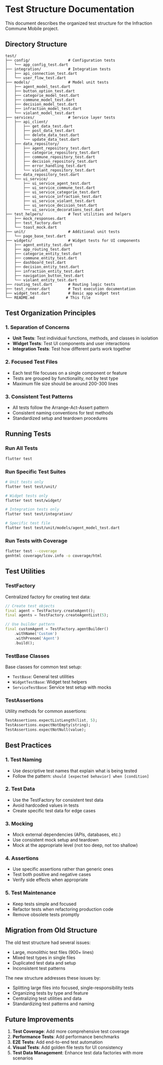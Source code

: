 # Test Structure Documentation

This document describes the organized test structure for the Infraction Commune Mobile project.

## Directory Structure

```
test/
├── config/                 # Configuration tests
│   └── app_config_test.dart
├── integration/            # Integration tests
│   ├── api_connection_test.dart
│   └── user_flow_test.dart
├── models/                 # Model unit tests
│   ├── agent_model_test.dart
│   ├── button_option_test.dart
│   ├── categorie_model_test.dart
│   ├── commune_model_test.dart
│   ├── decision_model_test.dart
│   ├── infraction_model_test.dart
│   └── violant_model_test.dart
├── services/               # Service layer tests
│   ├── api_client/
│   │   ├── get_data_test.dart
│   │   ├── post_data_test.dart
│   │   ├── delete_data_test.dart
│   │   └── update_data_test.dart
│   ├── data_repository/
│   │   ├── agent_repository_test.dart
│   │   ├── categorie_repository_test.dart
│   │   ├── commune_repository_test.dart
│   │   ├── decision_repository_test.dart
│   │   ├── error_handling_test.dart
│   │   └── violant_repository_test.dart
│   ├── data_repository_test.dart
│   └── ui_service/
│       ├── ui_service_agent_test.dart
│       ├── ui_service_commune_test.dart
│       ├── ui_service_categorie_test.dart
│       ├── ui_service_infraction_test.dart
│       ├── ui_service_violant_test.dart
│       ├── ui_service_decision_test.dart
│       └── ui_service_decorations_test.dart
├── test_helpers/           # Test utilities and helpers
│   ├── mock_responses.dart
│   ├── test_factory.dart
│   └── toast_mock.dart
├── unit/                   # Additional unit tests
│   └── page_base_test.dart
├── widgets/                # Widget tests for UI components
│   ├── agent_entity_test.dart
│   ├── app_routing_test.dart
│   ├── categorie_entity_test.dart
│   ├── commune_entity_test.dart
│   ├── dashboard_test.dart
│   ├── decision_entity_test.dart
│   ├── infraction_entity_test.dart
│   ├── navigation_button_test.dart
│   └── violant_entity_test.dart
├── routing_test.dart       # Routing logic tests
├── test_runner.dart        # Test execution documentation
├── widget_test.dart        # Basic app widget test
└── README.md              # This file
```

## Test Organization Principles

### 1. **Separation of Concerns**

- **Unit Tests**: Test individual functions, methods, and classes in isolation
- **Widget Tests**: Test UI components and user interactions
- **Integration Tests**: Test how different parts work together

### 2. **Focused Test Files**

- Each test file focuses on a single component or feature
- Tests are grouped by functionality, not by test type
- Maximum file size should be around 200-300 lines

### 3. **Consistent Test Patterns**

- All tests follow the Arrange-Act-Assert pattern
- Consistent naming conventions for test methods
- Standardized setup and teardown procedures

## Running Tests

### Run All Tests

```bash
flutter test
```

### Run Specific Test Suites

```bash
# Unit tests only
flutter test test/unit/

# Widget tests only
flutter test test/widget/

# Integration tests only
flutter test test/integration/

# Specific test file
flutter test test/unit/models/agent_model_test.dart
```

### Run Tests with Coverage

```bash
flutter test --coverage
genhtml coverage/lcov.info -o coverage/html
```

## Test Utilities

### TestFactory

Centralized factory for creating test data:

```dart
// Create test objects
final agent = TestFactory.createAgent();
final agents = TestFactory.createAgentList(5);

// Use builder pattern
final customAgent = TestFactory.agentBuilder()
    .withName('Custom')
    .withPrenom('Agent')
    .build();
```

### TestBase Classes

Base classes for common test setup:

- `TestBase`: General test utilities
- `WidgetTestBase`: Widget test helpers
- `ServiceTestBase`: Service test setup with mocks

### TestAssertions

Utility methods for common assertions:

```dart
TestAssertions.expectListLength(list, 5);
TestAssertions.expectNotEmpty(string);
TestAssertions.expectNotNull(value);
```

## Best Practices

### 1. **Test Naming**

- Use descriptive test names that explain what is being tested
- Follow the pattern: `should [expected behavior] when [condition]`

### 2. **Test Data**

- Use the TestFactory for consistent test data
- Avoid hardcoded values in tests
- Create specific test data for edge cases

### 3. **Mocking**

- Mock external dependencies (APIs, databases, etc.)
- Use consistent mock setup and teardown
- Mock at the appropriate level (not too deep, not too shallow)

### 4. **Assertions**

- Use specific assertions rather than generic ones
- Test both positive and negative cases
- Verify side effects when appropriate

### 5. **Test Maintenance**

- Keep tests simple and focused
- Refactor tests when refactoring production code
- Remove obsolete tests promptly

## Migration from Old Structure

The old test structure had several issues:

- Large, monolithic test files (900+ lines)
- Mixed test types in single files
- Duplicated test data and setup
- Inconsistent test patterns

The new structure addresses these issues by:

- Splitting large files into focused, single-responsibility tests
- Organizing tests by type and feature
- Centralizing test utilities and data
- Standardizing test patterns and naming

## Future Improvements

1. **Test Coverage**: Add more comprehensive test coverage
2. **Performance Tests**: Add performance benchmarks
3. **E2E Tests**: Add end-to-end test automation
4. **Visual Tests**: Add golden file tests for UI consistency
5. **Test Data Management**: Enhance test data factories with more scenarios
